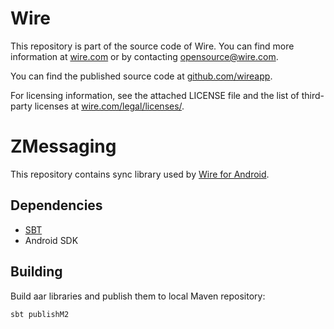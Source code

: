 # Wire

This repository is part of the source code of Wire. You can find more information at [wire.com](https://wire.com) or by contacting opensource@wire.com.

You can find the published source code at [github.com/wireapp](https://github.com/wireapp). 

For licensing information, see the attached LICENSE file and the list of third-party licenses at [wire.com/legal/licenses/](https://wire.com/legal/licenses/).

# ZMessaging

This repository contains sync library used by [Wire for Android](https://github.com/wireapp/wire-android).

## Dependencies

- [SBT](http://www.scala-sbt.org/)
- Android SDK

## Building

Build aar libraries and publish them to local Maven repository:

```
sbt publishM2
```
